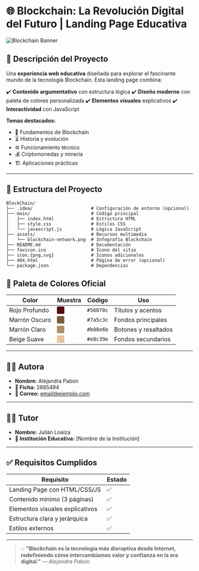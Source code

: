 # 🌐 Blockchain: La Revolución Digital del Futuro | Landing Page Educativa

![Blockchain Banner](https://masteringmoney.io/wp-content/uploads/2023/10/Que-es-la-blockchain-y-como-funciona-1-768x548.jpg)

## 🚀 Descripción del Proyecto

Una **experiencia web educativa** diseñada para explorar el fascinante mundo de la tecnología Blockchain. Esta landing page combina:

✔️ **Contenido argumentativo** con estructura lógica
✔️ **Diseño moderno** con paleta de colores personalizada
✔️ **Elementos visuales** explicativos
✔️ **Interactividad** con JavaScript

**Temas destacados:**
- 🔐 Fundamentos de Blockchain
- ⏳ Historia y evolución
- ⚙️ Funcionamiento técnico
- 💰 Criptomonedas y minería
- 🏗️ Aplicaciones prácticas

---

## 📂 Estructura del Proyecto

```
BlockChain/
├── .idea/                      # Configuración de entorno (opcional)
├── main/                       # Código principal
│   ├── index.html              # Estructura HTML
│   ├── style.css               # Estilos CSS
│   └── javascript.js           # Lógica JavaScript
├── assets/                     # Recursos multimedia
│   └── blockchain-network.png  # Infografía Blockchain
├── README.md                   # Documentación
├── favicon.ico                 # Ícono del sitio
├── icon.{png,svg}              # Íconos adicionales
├── 404.html                    # Página de error (opcional)
└── package.json                # Dependencias
```

## 🎨 Paleta de Colores Oficial

| Color           | Muestra                                          | Código     | Uso                    |
|----------------|--------------------------------------------------|------------|------------------------|
| Rojo Profundo  | <span style="display:inline-block;width:20px;height:20px;background-color:#56070c;border-radius:3px;"></span> | `#56070c`  | Títulos y acentos      |
| Marrón Oscuro  | <span style="display:inline-block;width:20px;height:20px;background-color:#7a5c3c;border-radius:3px;"></span> | `#7a5c3c`  | Fondos principales     |
| Marrón Claro   | <span style="display:inline-block;width:20px;height:20px;background-color:#b08e6b;border-radius:3px;"></span> | `#b08e6b`  | Botones y resaltados   |
| Beige Suave    | <span style="display:inline-block;width:20px;height:20px;background-color:#e8c39e;border-radius:3px;"></span> | `#e8c39e`  | Fondos secundarios     |

---

## 👩‍💻 Autora

- **Nombre:** Alejandra Pabón
- **📌 Ficha:** 2885494
- **📧 Correo:** email@ejemplo.com

---

## 👨‍🏫 Tutor

- **Nombre:** Julián Loaiza
- **🏫 Institución Educativa:** [Nombre de la Institución]

---

## ✅ Requisitos Cumplidos

| Requisito                                 | Estado |
|-------------------------------------------|--------|
| Landing Page con HTML/CSS/JS              | ✅     |
| Contenido mínimo (3 páginas)              | ✅     |
| Elementos visuales explicativos           | ✅     |
| Estructura clara y jerárquica             | ✅     |
| Estilos externos                          | ✅     |

---
> 💡 **"Blockchain es la tecnología más disruptiva desde Internet, redefiniendo cómo intercambiamos valor y confianza en la era digital."**
> — *Alejandra Pabón*
